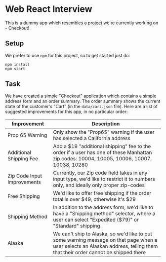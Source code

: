 # Web React Interview

This is a dummy app which resembles a project we're currently working on - Checkout!

## Setup

We prefer to use `npm` for this project, so to get started just do:

```
npm install
npm start
```


## Task

We have created a simple "Checkout" application which contains a simple address form and an order summary. The order summary shows the current state of the customer's "Cart" (in the `data/cart.json` file). Here are a list of suggested improvements for this app, in no particular order:

| Improvement                 | Description                                                                                                                                                                  |
| --------------------------- | ---------------------------------------------------------------------------------------------------------------------------------------------------------------------------- |
| Prop 65 Warning             | Only show the "Prop65" warning if the user has selected a California address                                                                                                 |
| Additional Shipping Fee     | Add a $19 "additional shipping" fee to the order if a user has one of these  Manhattan zip codes: 10004, 10005, 10006, 10007, 10038, 10280                                   |
| Zip Code Input Improvements | Currently, our Zip code field takes in any input type, we'd like to restrict it to numbers only, and ideally only proper zip-codes                                           |
| Free Shipping               | We'd like to offer free shipping if the order total is over $49, otherwise it's $29                                                                                          |
| Shipping Method             | In addition to the address form, we'd like to have a "Shipping method" selector, where a user can select "Expedited ($79)" or "Standard" shipping                            |
| Alaska                      | We can't ship to Alaska, so we'd like to put some warning message on that page when a user selects an Alaskan address, telling them that their order cannot be shipped there |

